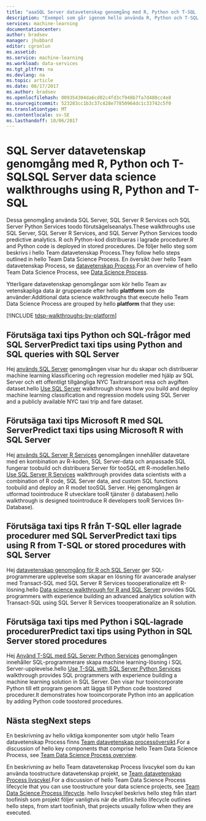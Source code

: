 ```yaml
---
title: "aaaSQL Server datavetenskap genomgång med R, Python och T-SQL | Microsoft Docs"
description: "Exempel som går igenom hello använda R, Python och T-SQL i SQL Server-toodo förutsägelseanalys."
services: machine-learning
documentationcenter: 
author: bradsev
manager: jhubbard
editor: cgronlun
ms.assetid: 
ms.service: machine-learning
ms.workload: data-services
ms.tgt_pltfrm: na
ms.devlang: na
ms.topic: article
ms.date: 08/17/2017
ms.author: bradsev
ms.openlocfilehash: 009354304da6cd02c4fd3cf948b7fa7d488cc4e8
ms.sourcegitcommit: 523283cc1b3c37c428e77850964dc1c33742c5f0
ms.translationtype: MT
ms.contentlocale: sv-SE
ms.lasthandoff: 10/06/2017
---
```

# <a name="sql-server-data-science-walkthroughs-using-r-python-and-t-sql"></a><span data-ttu-id="9031a-103">SQL Server datavetenskap genomgång med R, Python och T-SQL</span><span class="sxs-lookup"><span data-stu-id="9031a-103">SQL Server data science walkthroughs using R, Python and T-SQL</span></span>

<span data-ttu-id="9031a-104">Dessa genomgång använda SQL Server, SQL Server R Services och SQL Server Python Services toodo förutsägelseanalys.</span><span class="sxs-lookup"><span data-stu-id="9031a-104">These walkthroughs use SQL Server, SQL Server R Services, and SQL Server Python Services toodo predictive analytics.</span></span> <span data-ttu-id="9031a-105">R och Python-kod distribueras i lagrade procedurer.</span><span class="sxs-lookup"><span data-stu-id="9031a-105">R and Python code is deployed in stored procedures.</span></span> <span data-ttu-id="9031a-106">De följer hello steg som beskrivs i hello Team datavetenskap Process.</span><span class="sxs-lookup"><span data-stu-id="9031a-106">They follow hello steps outlined in hello Team Data Science Process.</span></span> <span data-ttu-id="9031a-107">En översikt över hello Team datavetenskap Process, se [datavetenskap Process](data-science-process-overview.md).</span><span class="sxs-lookup"><span data-stu-id="9031a-107">For an overview of hello Team Data Science Process, see [Data Science Process](data-science-process-overview.md).</span></span> 

<span data-ttu-id="9031a-108">Ytterligare datavetenskap genomgångar som kör hello Team av vetenskapliga data är grupperade efter hello **plattform** som de använder:</span><span class="sxs-lookup"><span data-stu-id="9031a-108">Additional data science walkthroughs that execute hello Team Data Science Process are grouped by hello **platform** that they use:</span></span> 

[!INCLUDE [tdsp-walkthroughs-by-platform](../../includes/tdsp-walkthroughs-by-platform.md)]


## <a name="predict-taxi-tips-using-python-and-sql-queries-with-sql-server"></a><span data-ttu-id="9031a-109">Förutsäga taxi tips Python och SQL-frågor med SQL Server</span><span class="sxs-lookup"><span data-stu-id="9031a-109">Predict taxi tips using Python and SQL queries with SQL Server</span></span> 

<span data-ttu-id="9031a-110">Hej [används SQL Server](machine-learning-data-science-process-sql-walkthrough.md) genomgången visar hur du skapar och distribuerar machine learning klassificering och regression modeller med hjälp av SQL Server och ett offentligt tillgängliga NYC Taxitransport resa och avgiften dataset.</span><span class="sxs-lookup"><span data-stu-id="9031a-110">hello [Use SQL Server](machine-learning-data-science-process-sql-walkthrough.md) walkthrough shows how you build and deploy machine learning classification and regression models using SQL Server and a publicly available NYC taxi trip and fare dataset.</span></span>


## <a name="predict-taxi-tips-using-microsoft-r-with-sql-server"></a><span data-ttu-id="9031a-111">Förutsäga taxi tips Microsoft R med SQL Server</span><span class="sxs-lookup"><span data-stu-id="9031a-111">Predict taxi tips using Microsoft R with SQL Server</span></span> 

<span data-ttu-id="9031a-112">Hej [används SQL Server R Services](https://msdn.microsoft.com/library/mt612857.aspx) genomgången innehåller datavetare med en kombination av R-koden, SQL Server-data och anpassade SQL fungerar toobuild och distribuera Server för tooSQL ett R-modellen.</span><span class="sxs-lookup"><span data-stu-id="9031a-112">hello [Use SQL Server R Services](https://msdn.microsoft.com/library/mt612857.aspx) walkthrough provides data scientists with a combination of R code, SQL Server data, and custom SQL functions toobuild and deploy an R model tooSQL Server.</span></span> <span data-ttu-id="9031a-113">Hej genomgången är utformad toointroduce R utvecklare tooR tjänster (i databasen).</span><span class="sxs-lookup"><span data-stu-id="9031a-113">hello walkthrough is designed toointroduce R developers tooR Services (In-Database).</span></span>


## <a name="predict-taxi-tips-using-r-from-t-sql-or-stored-procedures-with-sql-server"></a><span data-ttu-id="9031a-114">Förutsäga taxi tips R från T-SQL eller lagrade procedurer med SQL Server</span><span class="sxs-lookup"><span data-stu-id="9031a-114">Predict taxi tips using R from T-SQL or stored procedures with SQL Server</span></span>

<span data-ttu-id="9031a-115">Hej [datavetenskap genomgång för R och SQL Server](https://docs.microsoft.com/en-us/sql/advanced-analytics/tutorials/walkthrough-data-science-end-to-end-walkthrough) ger SQL-programmerare upplevelse som skapar en lösning för avancerade analyser med Transact-SQL med SQL Server R Services toooperationalize ett R-lösning.</span><span class="sxs-lookup"><span data-stu-id="9031a-115">hello [Data science walkthrough for R and SQL Server](https://docs.microsoft.com/en-us/sql/advanced-analytics/tutorials/walkthrough-data-science-end-to-end-walkthrough) provides SQL programmers with experience building an advanced analytics solution with Transact-SQL using SQL Server R Services toooperationalize an R solution.</span></span> 


## <a name="predict-taxi-tips-using-python-in-sql-server-stored-procedures"></a><span data-ttu-id="9031a-116">Förutsäga taxi tips med Python i SQL-lagrade procedurer</span><span class="sxs-lookup"><span data-stu-id="9031a-116">Predict taxi tips using Python in SQL Server stored procedures</span></span>

<span data-ttu-id="9031a-117">Hej [Använd T-SQL med SQL Server Python Services](https://docs.microsoft.com/en-us/sql/advanced-analytics/tutorials/sqldev-in-database-python-for-sql-developers) genomgången innehåller SQL-programmerare skapa machine learning-lösning i SQL Server-upplevelse.</span><span class="sxs-lookup"><span data-stu-id="9031a-117">hello [Use T-SQL with SQL Server Python Services](https://docs.microsoft.com/en-us/sql/advanced-analytics/tutorials/sqldev-in-database-python-for-sql-developers) walkthrough provides SQL programmers with experience building a machine learning solution in SQL Server.</span></span> <span data-ttu-id="9031a-118">Den visar hur tooincorporate Python till ett program genom att lägga till Python code toostored procedurer.</span><span class="sxs-lookup"><span data-stu-id="9031a-118">It demonstrates how tooincorporate Python into an application by adding Python code toostored procedures.</span></span>


## <a name="next-steps"></a><span data-ttu-id="9031a-119">Nästa steg</span><span class="sxs-lookup"><span data-stu-id="9031a-119">Next steps</span></span>

<span data-ttu-id="9031a-120">En beskrivning av hello viktiga komponenter som utgör hello Team datavetenskap Process finns [Team datavetenskap processöversikt](data-science-process-overview.md).</span><span class="sxs-lookup"><span data-stu-id="9031a-120">For a discussion of hello key components that comprise hello Team Data Science Process, see [Team Data Science Process overview](data-science-process-overview.md).</span></span>

<span data-ttu-id="9031a-121">En beskrivning av hello Team datavetenskap Process livscykel som du kan använda toostructure datavetenskap projekt, se [Team datavetenskap Process livscykel](data-science-process-lifecycle.md).</span><span class="sxs-lookup"><span data-stu-id="9031a-121">For a discussion of hello Team Data Science Process lifecycle that you can use toostructure your data science projects, see [Team Data Science Process lifecycle](data-science-process-lifecycle.md).</span></span> <span data-ttu-id="9031a-122">hello livscykel beskrivs hello steg från start toofinish som projekt följer vanligtvis när de utförs.</span><span class="sxs-lookup"><span data-stu-id="9031a-122">hello lifecycle outlines hello steps, from start toofinish, that projects usually follow when they are executed.</span></span> 
